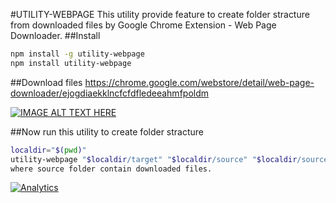 #UTILITY-WEBPAGE
This utility provide feature to create folder stracture from downloaded files by Google Chrome Extension - Web Page Downloader.
##Install
```bash
npm install -g utility-webpage
npm install utility-webpage
```

##Download files
https://chrome.google.com/webstore/detail/web-page-downloader/ejogdiaekklncfcfdfledeeahmfpoldm

[![IMAGE ALT TEXT HERE](http://img.youtube.com/vi/YOUTUBE_VIDEO_ID_HERE/0.jpg)](https://www.youtube.com/watch?v=UQzyViuE65M)

##Now run this utility to create folder stracture
```bash
localdir="$(pwd)"
utility-webpage "$localdir/target" "$localdir/source" "$localdir/source/pages-link_xXxXx.txt" "_xXxXx" "main-pages_xXxXx.html"
where source folder contain downloaded files.
```

[![Analytics](https://ga-beacon.appspot.com/UA-70337513-6/chromeskel_a/readme)](https://github.com/prashantkoshta/chrome-web-page-downloader)

